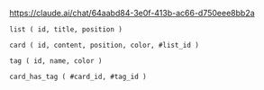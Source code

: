
<https://claude.ai/chat/64aabd84-3e0f-413b-ac66-d750eee8bb2a>

```text
list ( id, title, position )

card ( id, content, position, color, #list_id )

tag ( id, name, color )

card_has_tag ( #card_id, #tag_id )
```